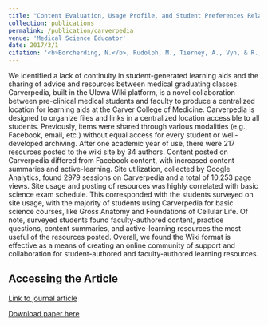 ```yaml
---
title: "Content Evaluation, Usage Profile, and Student Preferences Related to a Medical Student Wiki for Student-Authored Learning Resources (Carverpedia)"
collection: publications
permalink: /publication/carverpedia
venue: 'Medical Science Educator'
date: 2017/3/1
citation: '<b>Borcherding, N.</b>, Rudolph, M., Tierney, A., Vyn, & R., Hoffmann. Content evaluation, usage profile and student preferences related to a medical student wiki for student-authored learning resources. Medical Science Educator 2017.'
---
```


We identified a lack of continuity in student-generated learning aids and the sharing of advice and resources between medical graduating classes. Carverpedia, built in the UIowa Wiki platform, is a novel collaboration between pre-clinical medical students and faculty to produce a centralized location for learning aids at the Carver College of Medicine. Carverpedia is designed to organize files and links in a centralized location accessible to all students. Previously, items were shared through various modalities (e.g., Facebook, email, etc.) without equal access for every student or well-developed archiving. After one academic year of use, there were 217 resources posted to the wiki site by 34 authors. Content posted on Carverpedia differed from Facebook content, with increased content summaries and active-learning. Site utilization, collected by Google Analytics, found 2979 sessions on Carverpedia and a total of 10,253 page views. Site usage and posting of resources was highly correlated with basic science exam schedule. This corresponded with the students surveyed on site usage, with the majority of students using Carverpedia for basic science courses, like Gross Anatomy and Foundations of Cellular Life. Of note, surveyed students found faculty-authored content, practice questions, content summaries, and active-learning resources the most useful of the resources posted. Overall, we found the Wiki format is effective as a means of creating an online community of support and collaboration for student-authored and faculty-authored learning resources.

Accessing the Article
------
[Link to journal article](https://link.springer.com/article/10.1007/s40670-016-0358-0)

[Download paper here](https://ncborcherding.github.io/files/carverpedia.pdf)

